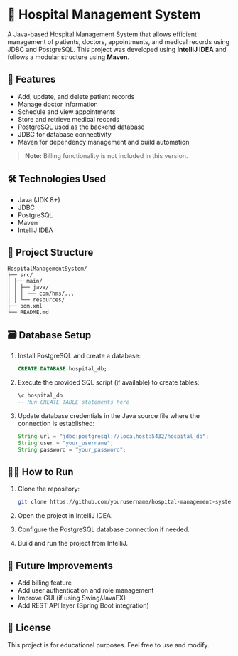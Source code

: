 # 🏥 Hospital Management System 

A Java-based Hospital Management System that allows efficient management of patients, doctors, appointments, and medical records using JDBC and PostgreSQL. This project was developed using **IntelliJ IDEA** and follows a modular structure using **Maven**.

## 🚀 Features

- Add, update, and delete patient records
- Manage doctor information
- Schedule and view appointments
- Store and retrieve medical records
- PostgreSQL used as the backend database
- JDBC for database connectivity
- Maven for dependency management and build automation

> **Note:** Billing functionality is not included in this version.

## 🛠️ Technologies Used

- Java (JDK 8+)
- JDBC
- PostgreSQL
- Maven
- IntelliJ IDEA

## 📁 Project Structure

```
HospitalManagementSystem/
├── src/
│ ├── main/
│ │ ├── java/
│ │ │ └── com/hms/...
│ │ └── resources/
├── pom.xml
└── README.md
```

## 🗃️ Database Setup

1. Install PostgreSQL and create a database:
   ```sql
   CREATE DATABASE hospital_db;
   ```

2. Execute the provided SQL script (if available) to create tables:

   ```sql
   \c hospital_db
   -- Run CREATE TABLE statements here
   ```

3. Update database credentials in the Java source file where the connection is established:

   ```java
   String url = "jdbc:postgresql://localhost:5432/hospital_db";
   String user = "your_username";
   String password = "your_password";
   ```



## 🧑‍💻 How to Run

1. Clone the repository:

   ```bash
   git clone https://github.com/yourusername/hospital-management-system.git
   ```

2. Open the project in IntelliJ IDEA.

3. Configure the PostgreSQL database connection if needed.

4. Build and run the project from IntelliJ.

## 📌 Future Improvements

- Add billing feature
- Add user authentication and role management
- Improve GUI (if using Swing/JavaFX)
- Add REST API layer (Spring Boot integration)

## 📝 License

This project is for educational purposes. Feel free to use and modify.

